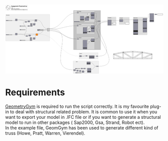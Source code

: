 ![](images/Truss_ScriptPreview.png)

Requirements
============
[GeometryGym](https://geometrygym.wordpress.com/) is required to run the script correctly. It is my favourite plug-in to deal with structural related problem. It is common to use it when you want to export your model in .IFC file or if you want to generate a structural model to run in other packages ( Sap2000, Gsa, Strand, Robot ect).\
In the example file, GeomGym has been used to generate different kind of truss (Howe, Pratt, Warren, Vierendel).
